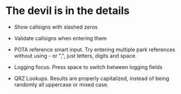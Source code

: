 # The devil is in the details

* Show callsigns with slashed zeros

* Validate callsigns when entering them

* POTA reference smart input. Try entering multiple park references without using - or ",", just letters, digits and space.

* Logging focus. Press space to switch between logging fields

* QRZ Lookups. Results are properly capitalized, instead of being randomly all uppercase or mixed case.
